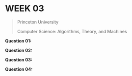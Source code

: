# WEEK 03

> Princeton University
>
> Computer Science: Algorithms, Theory, and Machines

**Question 01:**

**Question 02:**

**Question 03:**

**Question 04:**
